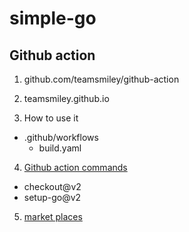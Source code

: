# simple-go


## Github action
1. github.com/teamsmiley/github-action
2. teamsmiley.github.io


3. How to use it
* .github/workflows
  - build.yaml


4. [Github action commands](https://github.com/actions)
* checkout@v2
* setup-go@v2


5. [market places](https://github.com/marketplace?type=actions)